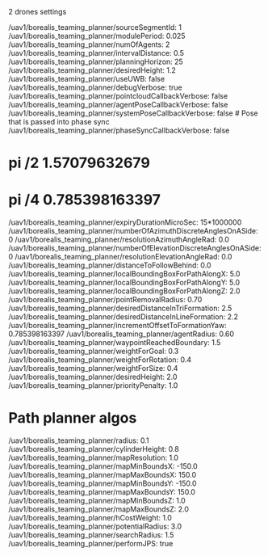 2 drones settings

/uav1/borealis_teaming_planner/sourceSegmentId: 1
/uav1/borealis_teaming_planner/modulePeriod: 0.025
/uav1/borealis_teaming_planner/numOfAgents: 2
/uav1/borealis_teaming_planner/intervalDistance: 0.5
/uav1/borealis_teaming_planner/planningHorizon: 25
/uav1/borealis_teaming_planner/desiredHeight: 1.2
/uav1/borealis_teaming_planner/useUWB: false
/uav1/borealis_teaming_planner/debugVerbose: true
/uav1/borealis_teaming_planner/pointcloudCallbackVerbose: false
/uav1/borealis_teaming_planner/agentPoseCallbackVerbose: false
/uav1/borealis_teaming_planner/systemPoseCallbackVerbose: false # Pose that is passed into phase sync
/uav1/borealis_teaming_planner/phaseSyncCallbackVerbose: false

# pi /2 1.57079632679 
# pi /4 0.785398163397
/uav1/borealis_teaming_planner/expiryDurationMicroSec: 15*1000000
/uav1/borealis_teaming_planner/numberOfAzimuthDiscreteAnglesOnASide: 0
/uav1/borealis_teaming_planner/resolutionAzimuthAngleRad: 0.0
/uav1/borealis_teaming_planner/numberOfElevationDiscreteAnglesOnASide: 0
/uav1/borealis_teaming_planner/resolutionElevationAngleRad: 0.0
/uav1/borealis_teaming_planner/distanceToFollowBehind: 0.0
/uav1/borealis_teaming_planner/localBoundingBoxForPathAlongX: 5.0
/uav1/borealis_teaming_planner/localBoundingBoxForPathAlongY: 5.0
/uav1/borealis_teaming_planner/localBoundingBoxForPathAlongZ: 2.0
/uav1/borealis_teaming_planner/pointRemovalRadius: 0.70
/uav1/borealis_teaming_planner/desiredDistanceInTriFormation: 2.5
/uav1/borealis_teaming_planner/desiredDistanceInLineFormation: 2.2
/uav1/borealis_teaming_planner/incrementOffsetToFormationYaw: 0.785398163397
/uav1/borealis_teaming_planner/agentRadius: 0.60
/uav1/borealis_teaming_planner/waypointReachedBoundary: 1.5
/uav1/borealis_teaming_planner/weightForGoal: 0.3
/uav1/borealis_teaming_planner/weightForRotation: 0.4
/uav1/borealis_teaming_planner/weightForSize: 0.4
/uav1/borealis_teaming_planner/desiredHeight: 2.0
/uav1/borealis_teaming_planner/priorityPenalty: 1.0

# Path planner algos
/uav1/borealis_teaming_planner/radius: 0.1
/uav1/borealis_teaming_planner/cylinderHeight: 0.8
/uav1/borealis_teaming_planner/mapResolution: 1.0
/uav1/borealis_teaming_planner/mapMinBoundsX: -150.0
/uav1/borealis_teaming_planner/mapMaxBoundsX: 150.0
/uav1/borealis_teaming_planner/mapMinBoundsY: -150.0
/uav1/borealis_teaming_planner/mapMaxBoundsY: 150.0
/uav1/borealis_teaming_planner/mapMinBoundsZ: 1.0
/uav1/borealis_teaming_planner/mapMaxBoundsZ: 2.0
/uav1/borealis_teaming_planner/hCostWeight: 1.0
/uav1/borealis_teaming_planner/potentialRadius: 3.0
/uav1/borealis_teaming_planner/searchRadius: 1.5
/uav1/borealis_teaming_planner/performJPS: true
